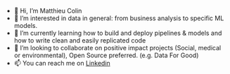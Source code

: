 - 👋 Hi, I’m Matthieu Colin
- 👀 I’m interested in data in general: from business analysis to specific ML models.
- 🌱 I’m currently learning how to build and deploy pipelines & models and how to write clean and easily replicated code
- 💞️ I’m looking to collaborate on positive impact projects (Social, medical or environmental), Open Source preferred. (e.g. Data For Good)
- 📫 You can reach me on [Linkedin](https://www.linkedin.com/in/matthieu-colin/)
